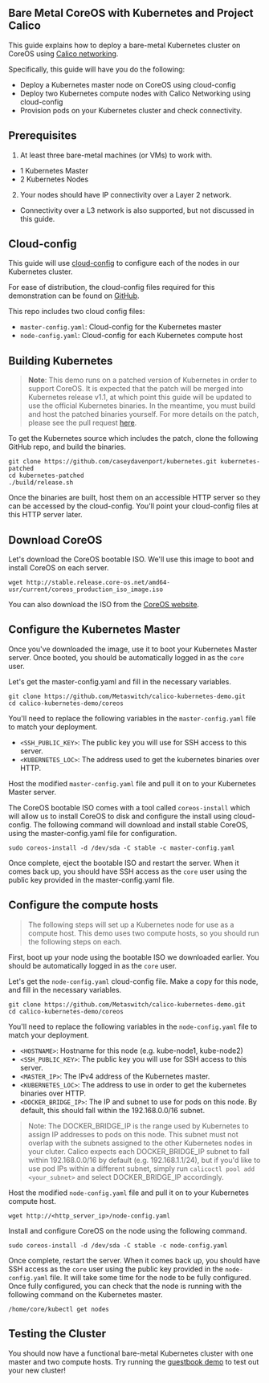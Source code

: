 Bare Metal CoreOS with Kubernetes and Project Calico
------------------------------------------
This guide explains how to deploy a bare-metal Kubernetes cluster on CoreOS using [Calico networking](http://www.projectcalico.org).

Specifically, this guide will have you do the following:
- Deploy a Kubernetes master node on CoreOS using cloud-config
- Deploy two Kubernetes compute nodes with Calico Networking using cloud-config
- Provision pods on your Kubernetes cluster and check connectivity.

## Prerequisites
1. At least three bare-metal machines (or VMs) to work with.
  - 1 Kubernetes Master
  - 2 Kubernetes Nodes
2. Your nodes should have IP connectivity over a Layer 2 network.
  - Connectivity over a L3 network is also supported, but not discussed in this guide.

## Cloud-config
This guide will use [cloud-config](https://coreos.com/docs/cluster-management/setup/cloudinit-cloud-config/) to configure each of the nodes in our Kubernetes cluster.

For ease of distribution, the cloud-config files required for this demonstration can be found on [GitHub](https://github.com/Metaswitch/calico-kubernetes-demo/tree/master/coreos).  

This repo includes two cloud config files:
- `master-config.yaml`: Cloud-config for the Kubernetes master
- `node-config.yaml`: Cloud-config for each Kubernetes compute host

## Building Kubernetes
> **Note**: This demo runs on a patched version of Kubernetes in order to support CoreOS.  It is expected that the patch will be merged into Kubernetes release v1.1, at which point this guide will be updated to use the official Kubernetes binaries. In the meantime, you must build and host the patched binaries yourself.  For more details on the patch, please see the pull request [here](https://github.com/GoogleCloudPlatform/kubernetes/pull/10639).

To get the Kubernetes source which includes the patch, clone the following GitHub repo, and build the binaries.
```
git clone https://github.com/caseydavenport/kubernetes.git kubernetes-patched
cd kubernetes-patched
./build/release.sh 
```

Once the binaries are built, host them on an accessible HTTP server so they can be accessed by the cloud-config.  You'll point your cloud-config files at this HTTP server later.

## Download CoreOS
Let's download the CoreOS bootable ISO.  We'll use this image to boot and install CoreOS on each server.
```
wget http://stable.release.core-os.net/amd64-usr/current/coreos_production_iso_image.iso
```
You can also download the ISO from the [CoreOS website](https://coreos.com/docs/running-coreos/platforms/iso/).

## Configure the Kubernetes Master
Once you've downloaded the image, use it to boot your Kubernetes Master server.  Once booted, you should be automatically logged in as the `core` user.

Let's get the master-config.yaml and fill in the necessary variables. 
```
git clone https://github.com/Metaswitch/calico-kubernetes-demo.git
cd calico-kubernetes-demo/coreos
``` 

You'll need to replace the following variables in the `master-config.yaml` file to match your deployment.
- `<SSH_PUBLIC_KEY>`: The public key you will use for SSH access to this server.
- `<KUBERNETES_LOC>`: The address used to get the kubernetes binaries over HTTP. 

Host the modified `master-config.yaml` file and pull it on to your Kubernetes Master server.

The CoreOS bootable ISO comes with a tool called `coreos-install` which will allow us to install CoreOS to disk and configure the install using cloud-config.  The following command will download and install stable CoreOS, using the master-config.yaml file for configuration.
```
sudo coreos-install -d /dev/sda -C stable -c master-config.yaml
```

Once complete, eject the bootable ISO and restart the server.  When it comes back up, you should have SSH access as the `core` user using the public key provided in the master-config.yaml file.

## Configure the compute hosts
>The following steps will set up a Kubernetes node for use as a compute host.  This demo uses two compute hosts, so you should run the following steps on each.

First, boot up your node using the bootable ISO we downloaded earlier.  You should be automatically logged in as the `core` user.

Let's get the `node-config.yaml` cloud-config file.  Make a copy for this node, and fill in the necessary variables.
```
git clone https://github.com/Metaswitch/calico-kubernetes-demo.git
cd calico-kubernetes-demo/coreos
``` 

You'll need to replace the following variables in the `node-config.yaml` file to match your deployment.
- `<HOSTNAME>`: Hostname for this node (e.g. kube-node1, kube-node2)
- `<SSH_PUBLIC_KEY>`: The public key you will use for SSH access to this server.
- `<MASTER_IP>`: The IPv4 address of the Kubernetes master.
- `<KUBERNETES_LOC>`: The address to use in order to get the kubernetes binaries over HTTP.
- `<DOCKER_BRIDGE_IP>`: The IP and subnet to use for pods on this node.  By default, this should fall within the 192.168.0.0/16 subnet.

> Note: The DOCKER_BRIDGE_IP is the range used by Kubernetes to assign IP addresses to pods on this node.  This subnet must not overlap with the subnets assigned to the other Kubernetes nodes in your cluter.  Calico expects each DOCKER_BRIDGE_IP subnet to fall within 192.168.0.0/16 by default (e.g. 192.168.1.1/24), but if you'd like to use pod IPs within a different subnet, simply run `calicoctl pool add <your_subnet>` and select DOCKER_BRIDGE_IP accordingly.

Host the modified `node-config.yaml` file and pull it on to your Kubernetes compute host.
```
wget http://<http_server_ip>/node-config.yaml
```

Install and configure CoreOS on the node using the following command.
```
sudo coreos-install -d /dev/sda -C stable -c node-config.yaml
```

Once complete, restart the server.  When it comes back up, you should have SSH access as the `core` user using the public key provided in the `node-config.yaml` file.  It will take some time for the node to be fully configured.  Once fully configured, you can check that the node is running with the following command on the Kubernetes master.
```
/home/core/kubectl get nodes
```

## Testing the Cluster
You should now have a functional bare-metal Kubernetes cluster with one master and two compute hosts.
Try running the [guestbook demo](https://github.com/GoogleCloudPlatform/kubernetes/tree/master/examples/guestbook) to test out your new cluster!

